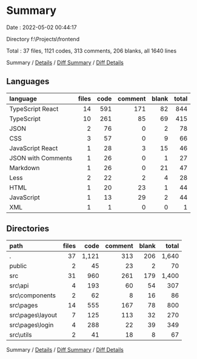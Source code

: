 # Summary

Date : 2022-05-02 00:44:17

Directory f:\Projects\frontend

Total : 37 files,  1121 codes, 313 comments, 206 blanks, all 1640 lines

Summary / [Details](details.md) / [Diff Summary](diff.md) / [Diff Details](diff-details.md)

## Languages
| language | files | code | comment | blank | total |
| :--- | ---: | ---: | ---: | ---: | ---: |
| TypeScript React | 14 | 591 | 171 | 82 | 844 |
| TypeScript | 10 | 261 | 85 | 69 | 415 |
| JSON | 2 | 76 | 0 | 2 | 78 |
| CSS | 3 | 57 | 0 | 9 | 66 |
| JavaScript React | 1 | 28 | 3 | 15 | 46 |
| JSON with Comments | 1 | 26 | 0 | 1 | 27 |
| Markdown | 1 | 26 | 0 | 21 | 47 |
| Less | 2 | 22 | 2 | 4 | 28 |
| HTML | 1 | 20 | 23 | 1 | 44 |
| JavaScript | 1 | 13 | 29 | 2 | 44 |
| XML | 1 | 1 | 0 | 0 | 1 |

## Directories
| path | files | code | comment | blank | total |
| :--- | ---: | ---: | ---: | ---: | ---: |
| . | 37 | 1,121 | 313 | 206 | 1,640 |
| public | 2 | 45 | 23 | 2 | 70 |
| src | 31 | 960 | 261 | 179 | 1,400 |
| src\api | 4 | 193 | 60 | 54 | 307 |
| src\components | 2 | 62 | 8 | 16 | 86 |
| src\pages | 14 | 555 | 167 | 78 | 800 |
| src\pages\layout | 7 | 125 | 113 | 32 | 270 |
| src\pages\login | 4 | 288 | 22 | 39 | 349 |
| src\utils | 2 | 41 | 18 | 8 | 67 |

Summary / [Details](details.md) / [Diff Summary](diff.md) / [Diff Details](diff-details.md)